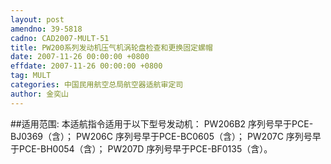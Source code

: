 ```yaml
---
layout: post
amendno: 39-5818
cadno: CAD2007-MULT-51
title: PW200系列发动机压气机涡轮盘检查和更换固定螺帽
date: 2007-11-26 00:00:00 +0800
effdate: 2007-11-26 00:00:00 +0800
tag: MULT
categories: 中国民用航空总局航空器适航审定司
author: 金奕山
---
```


##适用范围:
本适航指令适用于以下型号发动机： PW206B2 序列号早于PCE-BJ0369（含）； PW206C 序列号早于PCE-BC0605（含）； PW207C 序列号早于PCE-BH0054（含）； PW207D 序列号早于PCE-BF0135（含）。

